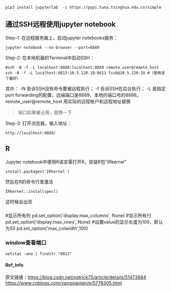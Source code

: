 ```
pip3 install jupyterlab  -i https://pypi.tuna.tsinghua.edu.cn/simple

```

## 通过SSH远程使用jupyter notebook
Step-1: 在远程服务器上，启动jupyter notebooks服务：
```
jupyter notebook --no-browser --port=8889
```
Step-2: 在本地机器的Terminal中启动SSH：
```
#ssh -N -f -L localhost:8888:localhost:8889 remote_user@remote_host
ssh -N -f -L localhost:8813:10.5.120.18:8811 fszb@10.5.120.18 #（使用这个最好）

```
其中： -N 告诉SSH没有命令要被远程执行； -f 告诉SSH在后台执行； -L 是指定port forwarding的配置，远端端口是8889，本地的端口号的8888。remote_user@remote_host 用实际的远程帐户和远程地址替换

>  端口如果被占用，就换一下

Step-3: 打开浏览器，输入地址：
```
http://localhost:8888/
```

## R
Jupyter notebook中使用R语言需打开R，安装R包"IRkernel"
```
install.packages('IRkernel')
```
然后在R的命令行里激活
```
IRkernel::installspec()
```
这时候会出现 

###
#显示所有列
pd.set_option('display.max_columns', None)
#显示所有行
pd.set_option('display.max_rows', None)
#设置value的显示长度为100，默认为50
pd.set_option('max_colwidth',100)


### window查看端口
```
netstat -ano | findstr "8813"
```
#### Ref_Info 
原文链接：https://blog.csdn.net/patrick75/article/details/51473884
https://www.cnblogs.com/yangxiaolan/p/5778305.html